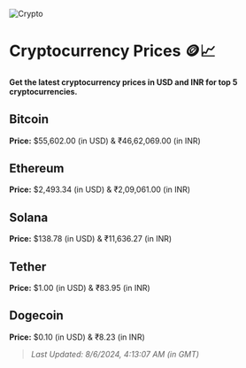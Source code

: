 
![Crypto](https://www.techguide.com.au/wp-content/uploads/2020/11/crypto3.jpeg)

# Cryptocurrency Prices 🪙📈

#### Get the latest cryptocurrency prices in USD and INR for top 5 cryptocurrencies.

## Bitcoin

**Price:** $55,602.00 (in USD) & ₹46,62,069.00 (in INR)

## Ethereum

**Price:** $2,493.34 (in USD) & ₹2,09,061.00 (in INR)

## Solana

**Price:** $138.78 (in USD) & ₹11,636.27 (in INR)

## Tether

**Price:** $1.00 (in USD) & ₹83.95 (in INR)

## Dogecoin

**Price:** $0.10 (in USD) & ₹8.23 (in INR)

> _Last Updated: 8/6/2024, 4:13:07 AM (in GMT)_
